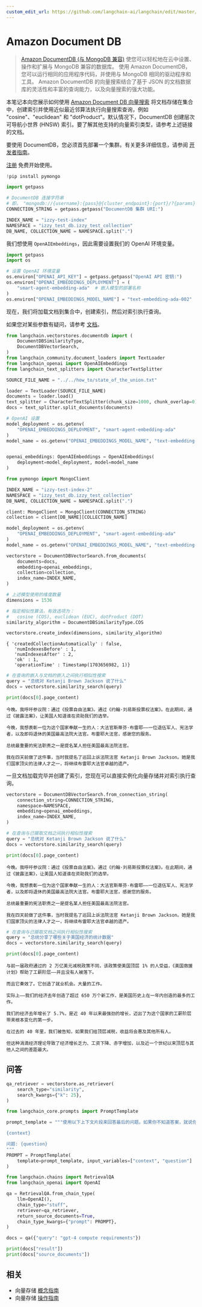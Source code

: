 ```yaml
---
custom_edit_url: https://github.com/langchain-ai/langchain/edit/master/docs/docs/integrations/vectorstores/documentdb.ipynb
---
```


# Amazon Document DB

>[Amazon DocumentDB (与 MongoDB 兼容)](https://docs.aws.amazon.com/documentdb/) 使您可以轻松地在云中设置、操作和扩展与 MongoDB 兼容的数据库。
> 使用 Amazon DocumentDB，您可以运行相同的应用程序代码，并使用与 MongoDB 相同的驱动程序和工具。
> Amazon DocumentDB 的向量搜索结合了基于 JSON 的文档数据库的灵活性和丰富的查询能力，以及向量搜索的强大功能。


本笔记本向您展示如何使用 [Amazon Document DB 向量搜索](https://docs.aws.amazon.com/documentdb/latest/developerguide/vector-search.html) 将文档存储在集合中，创建索引并使用近似最近邻算法执行向量搜索查询，例如 "cosine"、"euclidean" 和 "dotProduct"。默认情况下，DocumentDB 创建层次可导航小世界 (HNSW) 索引。要了解其他支持的向量索引类型，请参考上述链接的文档。

要使用 DocumentDB，您必须首先部署一个集群。有关更多详细信息，请参阅 [开发者指南](https://docs.aws.amazon.com/documentdb/latest/developerguide/what-is.html)。

[注册](https://aws.amazon.com/free/) 免费开始使用。

```python
!pip install pymongo
```

```python
import getpass

# DocumentDB 连接字符串
# 即， "mongodb://{username}:{pass}@{cluster_endpoint}:{port}/?{params}"
CONNECTION_STRING = getpass.getpass("DocumentDB 集群 URI:")

INDEX_NAME = "izzy-test-index"
NAMESPACE = "izzy_test_db.izzy_test_collection"
DB_NAME, COLLECTION_NAME = NAMESPACE.split(".")
```

我们想使用 `OpenAIEmbeddings`，因此需要设置我们的 OpenAI 环境变量。

```python
import getpass
import os

# 设置 OpenAI 环境变量
os.environ["OPENAI_API_KEY"] = getpass.getpass("OpenAI API 密钥:")
os.environ["OPENAI_EMBEDDINGS_DEPLOYMENT"] = (
    "smart-agent-embedding-ada"  # 嵌入模型的部署名称
)
os.environ["OPENAI_EMBEDDINGS_MODEL_NAME"] = "text-embedding-ada-002"  # 模型名称
```

现在，我们将加载文档到集合中，创建索引，然后对索引执行查询。

如果您对某些参数有疑问，请参考 [文档](https://docs.aws.amazon.com/documentdb/latest/developerguide/vector-search.html)。

```python
from langchain.vectorstores.documentdb import (
    DocumentDBSimilarityType,
    DocumentDBVectorSearch,
)
from langchain_community.document_loaders import TextLoader
from langchain_openai import OpenAIEmbeddings
from langchain_text_splitters import CharacterTextSplitter

SOURCE_FILE_NAME = "../../how_to/state_of_the_union.txt"

loader = TextLoader(SOURCE_FILE_NAME)
documents = loader.load()
text_splitter = CharacterTextSplitter(chunk_size=1000, chunk_overlap=0)
docs = text_splitter.split_documents(documents)

# OpenAI 设置
model_deployment = os.getenv(
    "OPENAI_EMBEDDINGS_DEPLOYMENT", "smart-agent-embedding-ada"
)
model_name = os.getenv("OPENAI_EMBEDDINGS_MODEL_NAME", "text-embedding-ada-002")


openai_embeddings: OpenAIEmbeddings = OpenAIEmbeddings(
    deployment=model_deployment, model=model_name
)
```

```python
from pymongo import MongoClient

INDEX_NAME = "izzy-test-index-2"
NAMESPACE = "izzy_test_db.izzy_test_collection"
DB_NAME, COLLECTION_NAME = NAMESPACE.split(".")

client: MongoClient = MongoClient(CONNECTION_STRING)
collection = client[DB_NAME][COLLECTION_NAME]

model_deployment = os.getenv(
    "OPENAI_EMBEDDINGS_DEPLOYMENT", "smart-agent-embedding-ada"
)
model_name = os.getenv("OPENAI_EMBEDDINGS_MODEL_NAME", "text-embedding-ada-002")

vectorstore = DocumentDBVectorSearch.from_documents(
    documents=docs,
    embedding=openai_embeddings,
    collection=collection,
    index_name=INDEX_NAME,
)

# 上述模型使用的维度数量
dimensions = 1536

# 指定相似性算法，有效选项为：
#   cosine (COS), euclidean (EUC), dotProduct (DOT)
similarity_algorithm = DocumentDBSimilarityType.COS

vectorstore.create_index(dimensions, similarity_algorithm)
```

```output
{ 'createdCollectionAutomatically' : false,
   'numIndexesBefore' : 1,
   'numIndexesAfter' : 2,
   'ok' : 1,
   'operationTime' : Timestamp(1703656982, 1)}
```

```python
# 在查询的嵌入与文档的嵌入之间执行相似性搜索
query = "总统对 Ketanji Brown Jackson 说了什么"
docs = vectorstore.similarity_search(query)
```

```python
print(docs[0].page_content)
```
```output
今晚。我呼吁参议院：通过《投票自由法案》。通过《约翰·刘易斯投票权法案》。在此期间，通过《披露法案》，让美国人知道谁在资助我们的选举。

今晚，我想表彰一位为这个国家奉献一生的人：大法官斯蒂芬·布雷耶——一位退伍军人、宪法学者，以及即将退休的美国最高法院大法官。布雷耶大法官，感谢您的服务。

总统最重要的宪法职责之一是提名某人担任美国最高法院法官。

我在四天前做了这件事，当时我提名了巡回上诉法院法官 Ketanji Brown Jackson。她是我们国家顶尖的法律人才之一，将继续布雷耶大法官卓越的遗产。
```
一旦文档加载完毕并创建了索引，您现在可以直接实例化向量存储并对索引执行查询。

```python
vectorstore = DocumentDBVectorSearch.from_connection_string(
    connection_string=CONNECTION_STRING,
    namespace=NAMESPACE,
    embedding=openai_embeddings,
    index_name=INDEX_NAME,
)

# 在查询与已摄取文档之间执行相似性搜索
query = "总统对 Ketanji Brown Jackson 说了什么"
docs = vectorstore.similarity_search(query)
```

```python
print(docs[0].page_content)
```
```output
今晚。我呼吁参议院：通过《投票自由法案》。通过《约翰·刘易斯投票权法案》。在此期间，通过《披露法案》，让美国人知道谁在资助我们的选举。

今晚，我想表彰一位为这个国家奉献一生的人：大法官斯蒂芬·布雷耶——一位退伍军人、宪法学者，以及即将退休的美国最高法院大法官。布雷耶大法官，感谢您的服务。

总统最重要的宪法职责之一是提名某人担任美国最高法院法官。

我在四天前做了这件事，当时我提名了巡回上诉法院法官 Ketanji Brown Jackson。她是我们国家顶尖的法律人才之一，将继续布雷耶大法官卓越的遗产。
```

```python
# 在查询与已摄取文档之间执行相似性搜索
query = "总统分享了哪些关于美国经济的统计数据"
docs = vectorstore.similarity_search(query)
```

```python
print(docs[0].page_content)
```
```output
与前一届政府通过的 2 万亿美元减税政策不同，该政策使美国顶层 1% 的人受益，《美国救援计划》帮助了工薪阶层——并且没有人被落下。

而且它奏效了。它创造了就业机会。大量的工作。

实际上——我们的经济去年创造了超过 650 万个新工作，是美国历史上在一年内创造的最多的工作。

我们的经济去年增长了 5.7%，是近 40 年以来最强劲的增长，迈出了为这个国家的工薪阶层带来根本变化的第一步。

在过去的 40 年里，我们被告知，如果我们给顶层减税，收益将会惠及其他所有人。

但这种涓滴经济理论导致了经济增长乏力、工资下降、赤字增加，以及近一个世纪以来顶层与其他人之间的差距最大。
```

## 问答

```python
qa_retriever = vectorstore.as_retriever(
    search_type="similarity",
    search_kwargs={"k": 25},
)
```

```python
from langchain_core.prompts import PromptTemplate

prompt_template = """使用以下上下文片段来回答最后的问题。如果你不知道答案，就说你不知道，不要试图编造答案。

{context}

问题: {question}
"""
PROMPT = PromptTemplate(
    template=prompt_template, input_variables=["context", "question"]
)
```

```python
from langchain.chains import RetrievalQA
from langchain_openai import OpenAI

qa = RetrievalQA.from_chain_type(
    llm=OpenAI(),
    chain_type="stuff",
    retriever=qa_retriever,
    return_source_documents=True,
    chain_type_kwargs={"prompt": PROMPT},
)

docs = qa({"query": "gpt-4 compute requirements"})

print(docs["result"])
print(docs["source_documents"])
```

## 相关

- 向量存储 [概念指南](/docs/concepts/#vector-stores)
- 向量存储 [操作指南](/docs/how_to/#vector-stores)